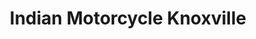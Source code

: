 ---
title: "Indian Motorcycle Knoxville"
url: /knoxville/indian-motorcycle-knoxville/
shop: motorcycle
---